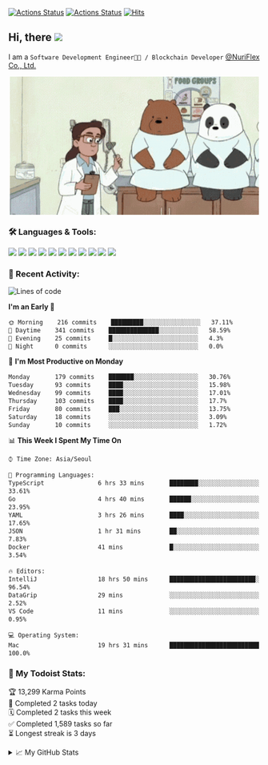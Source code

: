 
[![Actions Status](https://github.com/ddok2/ddok2/workflows/Todoist%20Readme/badge.svg)](https://github.com/ddok2/ddok2/actions)
[![Actions Status](https://github.com/ddok2/ddok2/workflows/wakatime-stats/badge.svg)](https://github.com/ddok2/ddok2/actions)
[![Hits](https://hits.seeyoufarm.com/api/count/incr/badge.svg?url=https%3A%2F%2Fgithub.com%2Fddok2&count_bg=%23FF9595&title_bg=%23555555&icon=github.svg&icon_color=%23FFFFFF&title=hits&edge_flat=false)](https://hits.seeyoufarm.com)

<!-- ![visitors](https://visitor-badge.laobi.icu/badge?page_id=ddok2.ddok2) -->
## Hi, there <img src="https://raw.githubusercontent.com/MartinHeinz/MartinHeinz/master/wave.gif" width="25px">

I am a `Software Development Engineer🧑‍💻 / Blockchain Developer` [@NuriFlex Co., Ltd.](https://nuriflex.com)


<p align="center">
<img align="center" alt="GIF" src="img/debugging.gif" />
</p>


### 🛠 Languages & Tools:
<p>
    <img src="https://img.shields.io/badge/go-%2300ADD8.svg?&style=for-the-badge&logo=go&logoColor=white"/>
    <img src="https://img.shields.io/badge/node.js%20-%2343853D.svg?&style=for-the-badge&logo=node.js&logoColor=white"/>
    <img src="https://img.shields.io/badge/javascript%20-%23323330.svg?&style=for-the-badge&logo=javascript&logoColor=%23F7DF1E"/>
    <img src="https://img.shields.io/badge/typescript%20-%23007ACC.svg?&style=for-the-badge&logo=typescript&logoColor=white"/>
    <img src="https://img.shields.io/badge/python%20-%2314354C.svg?&style=for-the-badge&logo=python&logoColor=white"/>
    <img src="https://img.shields.io/badge/react%20-%2320232a.svg?&style=for-the-badge&logo=react&logoColor=%2361DAFB"/>
    <img src="https://img.shields.io/badge/AWS%20-%23FF9900.svg?&style=for-the-badge&logo=amazon-aws&logoColor=white"/>
    <img src="https://img.shields.io/badge/Google%20Cloud%20-%234285F4.svg?&style=for-the-badge&logo=google-cloud&logoColor=white"/>
    <img src="https://img.shields.io/badge/docker%20-%230db7ed.svg?&style=for-the-badge&logo=docker&logoColor=white"/>
    <img src="https://img.shields.io/badge/kubernetes%20-%23326ce5.svg?&style=for-the-badge&logo=kubernetes&logoColor=white"/>
    <img src="https://img.shields.io/badge/ansible%20-%231A1918.svg?&style=for-the-badge&logo=ansible&logoColor=white"/>
</p>

### 🌈 Recent Activity:
<!--START_SECTION:waka-->
![Lines of code](https://img.shields.io/badge/From%20Hello%20World%20I%27ve%20Written-636812%20lines%20of%20code-blue)

**I'm an Early 🐤** 

```text
🌞 Morning    216 commits    █████████░░░░░░░░░░░░░░░░   37.11% 
🌆 Daytime    341 commits    ██████████████░░░░░░░░░░░   58.59% 
🌃 Evening    25 commits     █░░░░░░░░░░░░░░░░░░░░░░░░   4.3% 
🌙 Night      0 commits      ░░░░░░░░░░░░░░░░░░░░░░░░░   0.0%

```
📅 **I'm Most Productive on Monday** 

```text
Monday       179 commits    ███████░░░░░░░░░░░░░░░░░░   30.76% 
Tuesday      93 commits     ████░░░░░░░░░░░░░░░░░░░░░   15.98% 
Wednesday    99 commits     ████░░░░░░░░░░░░░░░░░░░░░   17.01% 
Thursday     103 commits    ████░░░░░░░░░░░░░░░░░░░░░   17.7% 
Friday       80 commits     ███░░░░░░░░░░░░░░░░░░░░░░   13.75% 
Saturday     18 commits     ░░░░░░░░░░░░░░░░░░░░░░░░░   3.09% 
Sunday       10 commits     ░░░░░░░░░░░░░░░░░░░░░░░░░   1.72%

```


📊 **This Week I Spent My Time On** 

```text
⌚︎ Time Zone: Asia/Seoul

💬 Programming Languages: 
TypeScript               6 hrs 33 mins       ████████░░░░░░░░░░░░░░░░░   33.61% 
Go                       4 hrs 40 mins       ██████░░░░░░░░░░░░░░░░░░░   23.95% 
YAML                     3 hrs 26 mins       ████░░░░░░░░░░░░░░░░░░░░░   17.65% 
JSON                     1 hr 31 mins        ██░░░░░░░░░░░░░░░░░░░░░░░   7.83% 
Docker                   41 mins             █░░░░░░░░░░░░░░░░░░░░░░░░   3.54%

🔥 Editors: 
IntelliJ                 18 hrs 50 mins      ████████████████████████░   96.54% 
DataGrip                 29 mins             ░░░░░░░░░░░░░░░░░░░░░░░░░   2.52% 
VS Code                  11 mins             ░░░░░░░░░░░░░░░░░░░░░░░░░   0.95%

💻 Operating System: 
Mac                      19 hrs 31 mins      █████████████████████████   100.0%

```


<!--END_SECTION:waka-->

### 🚧 My Todoist Stats:
<!-- TODO-IST:START -->
🏆  13,299 Karma Points           
🌸  Completed 2 tasks today           
🗓  Completed 2 tasks this week           
✅  Completed 1,589 tasks so far           
⏳  Longest streak is 3 days
<!-- TODO-IST:END -->

<details>
<summary>📈 My GitHub Stats</summary>
<p align="center"> <img src="https://github-readme-stats.vercel.app/api?username=ddok2&show_icons=true" alt="ddok2" />
</details>

